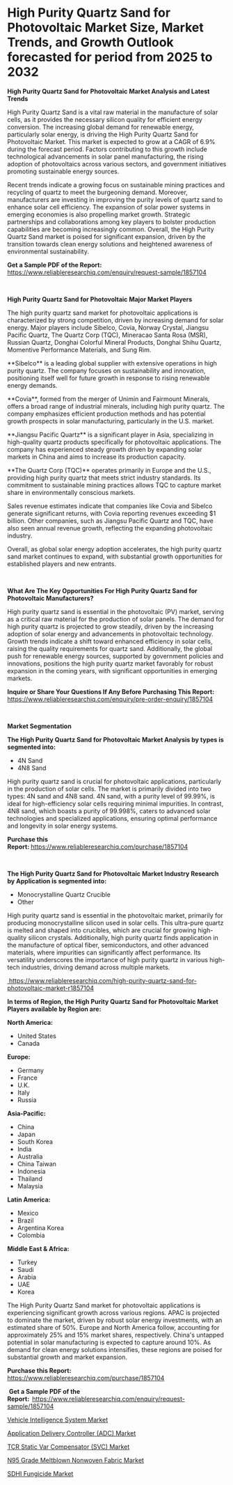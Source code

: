 <p><h1>High Purity Quartz Sand for Photovoltaic Market Size, Market Trends, and Growth Outlook forecasted for period from 2025 to 2032</h1></p><p><strong>High Purity Quartz Sand for Photovoltaic Market Analysis and Latest Trends</strong></p>
<p><p>High Purity Quartz Sand is a vital raw material in the manufacture of solar cells, as it provides the necessary silicon quality for efficient energy conversion. The increasing global demand for renewable energy, particularly solar energy, is driving the High Purity Quartz Sand for Photovoltaic Market. This market is expected to grow at a CAGR of 6.9% during the forecast period. Factors contributing to this growth include technological advancements in solar panel manufacturing, the rising adoption of photovoltaics across various sectors, and government initiatives promoting sustainable energy sources.</p><p>Recent trends indicate a growing focus on sustainable mining practices and recycling of quartz to meet the burgeoning demand. Moreover, manufacturers are investing in improving the purity levels of quartz sand to enhance solar cell efficiency. The expansion of solar power systems in emerging economies is also propelling market growth. Strategic partnerships and collaborations among key players to bolster production capabilities are becoming increasingly common. Overall, the High Purity Quartz Sand market is poised for significant expansion, driven by the transition towards clean energy solutions and heightened awareness of environmental sustainability.</p></p>
<p><strong>Get a Sample PDF of the Report:&nbsp;</strong> <a href="https://www.reliableresearchiq.com/enquiry/request-sample/1857104?utm_campaign=1720&utm_medium=2&utm_source=Github&utm_content=ia&utm_term=08012025&utm_id=high-purity-quartz-sand-for-photovoltaic">https://www.reliableresearchiq.com/enquiry/request-sample/1857104</a></p>
<p>&nbsp;</p>
<p><strong>High Purity Quartz Sand for Photovoltaic Major Market Players</strong></p>
<p><p>The high purity quartz sand market for photovoltaic applications is characterized by strong competition, driven by increasing demand for solar energy. Major players include Sibelco, Covia, Norway Crystal, Jiangsu Pacific Quartz, The Quartz Corp (TQC), Mineracao Santa Rosa (MSR), Russian Quartz, Donghai Colorful Mineral Products, Donghai Shihu Quartz, Momentive Performance Materials, and Sung Rim.</p><p>**Sibelco** is a leading global supplier with extensive operations in high purity quartz. The company focuses on sustainability and innovation, positioning itself well for future growth in response to rising renewable energy demands.</p><p>**Covia**, formed from the merger of Unimin and Fairmount Minerals, offers a broad range of industrial minerals, including high purity quartz. The company emphasizes efficient production methods and has potential growth prospects in solar manufacturing, particularly in the U.S. market.</p><p>**Jiangsu Pacific Quartz** is a significant player in Asia, specializing in high-quality quartz products specifically for photovoltaic applications. The company has experienced steady growth driven by expanding solar markets in China and aims to increase its production capacity.</p><p>**The Quartz Corp (TQC)** operates primarily in Europe and the U.S., providing high purity quartz that meets strict industry standards. Its commitment to sustainable mining practices allows TQC to capture market share in environmentally conscious markets.</p><p>Sales revenue estimates indicate that companies like Covia and Sibelco generate significant returns, with Covia reporting revenues exceeding $1 billion. Other companies, such as Jiangsu Pacific Quartz and TQC, have also seen annual revenue growth, reflecting the expanding photovoltaic industry.</p><p>Overall, as global solar energy adoption accelerates, the high purity quartz sand market continues to expand, with substantial growth opportunities for established players and new entrants.</p></p>
<p>&nbsp;</p>
<p><strong>What Are The Key Opportunities For High Purity Quartz Sand for Photovoltaic Manufacturers?</strong></p>
<p><p>High purity quartz sand is essential in the photovoltaic (PV) market, serving as a critical raw material for the production of solar panels. The demand for high purity quartz is projected to grow steadily, driven by the increasing adoption of solar energy and advancements in photovoltaic technology. Growth trends indicate a shift toward enhanced efficiency in solar cells, raising the quality requirements for quartz sand. Additionally, the global push for renewable energy sources, supported by government policies and innovations, positions the high purity quartz market favorably for robust expansion in the coming years, with significant opportunities in emerging markets.</p></p>
<p><strong>Inquire or Share Your Questions If Any Before Purchasing This Report:</strong> <a href="https://www.reliableresearchiq.com/enquiry/pre-order-enquiry/1857104?utm_campaign=1720&utm_medium=2&utm_source=Github&utm_content=ia&utm_term=08012025&utm_id=high-purity-quartz-sand-for-photovoltaic">https://www.reliableresearchiq.com/enquiry/pre-order-enquiry/1857104</a></p>
<p>&nbsp;</p>
<p><strong>Market Segmentation</strong></p>
<p><strong>The High Purity Quartz Sand for Photovoltaic Market Analysis by types is segmented into:</strong></p>
<p><ul><li>4N Sand</li><li>4N8 Sand</li></ul></p>
<p><p>High purity quartz sand is crucial for photovoltaic applications, particularly in the production of solar cells. The market is primarily divided into two types: 4N sand and 4N8 sand. 4N sand, with a purity level of 99.99%, is ideal for high-efficiency solar cells requiring minimal impurities. In contrast, 4N8 sand, which boasts a purity of 99.998%, caters to advanced solar technologies and specialized applications, ensuring optimal performance and longevity in solar energy systems.</p></p>
<p><strong>Purchase this Report:&nbsp;</strong><a href="https://www.reliableresearchiq.com/purchase/1857104?utm_campaign=1720&utm_medium=2&utm_source=Github&utm_content=ia&utm_term=08012025&utm_id=high-purity-quartz-sand-for-photovoltaic">https://www.reliableresearchiq.com/purchase/1857104</a></p>
<p>&nbsp;</p>
<p><strong>The High Purity Quartz Sand for Photovoltaic Market Industry Research by Application is segmented into:</strong></p>
<p><ul><li>Monocrystalline Quartz Crucible</li><li>Other</li></ul></p>
<p><p>High purity quartz sand is essential in the photovoltaic market, primarily for producing monocrystalline silicon used in solar cells. This ultra-pure quartz is melted and shaped into crucibles, which are crucial for growing high-quality silicon crystals. Additionally, high purity quartz finds application in the manufacture of optical fiber, semiconductors, and other advanced materials, where impurities can significantly affect performance. Its versatility underscores the importance of high purity quartz in various high-tech industries, driving demand across multiple markets.</p></p>
<p><a href="https://www.reliableresearchiq.com/high-purity-quartz-sand-for-photovoltaic-market-r1857104?utm_campaign=1720&utm_medium=2&utm_source=Github&utm_content=ia&utm_term=08012025&utm_id=high-purity-quartz-sand-for-photovoltaic">&nbsp;https://www.reliableresearchiq.com/high-purity-quartz-sand-for-photovoltaic-market-r1857104</a></p>
<p><strong>In terms of Region, the High Purity Quartz Sand for Photovoltaic Market Players available by Region are:</strong></p>
<p>
    <p> <strong> North America: </strong>
        <ul>
            <li>United States</li>
            <li>Canada</li>
        </ul>
        </p> 
    <p> <strong> Europe: </strong>
        <ul>
            <li>Germany</li>
            <li>France</li>
            <li>U.K.</li>
            <li>Italy</li>
            <li>Russia</li>
        </ul>
        </p> 
    <p> <strong> Asia-Pacific: </strong>
        <ul>
            <li>China</li>
            <li>Japan</li>
            <li>South Korea</li>
            <li>India</li>
            <li>Australia</li>
            <li>China Taiwan</li>
            <li>Indonesia</li>
            <li>Thailand</li>
            <li>Malaysia</li>
        </ul>
        </p> 
    <p> <strong> Latin America: </strong>
        <ul>
            <li>Mexico</li>
            <li>Brazil</li>
            <li>Argentina Korea</li>
            <li>Colombia</li>
        </ul>
        </p> 
    <p> <strong> Middle East & Africa: </strong>
        <ul>
            <li>Turkey</li>
            <li>Saudi</li>
            <li>Arabia</li>
            <li>UAE</li>
            <li>Korea</li>
        </ul>
    </p>
    </p>
<p><p>The High Purity Quartz Sand market for photovoltaic applications is experiencing significant growth across various regions. APAC is projected to dominate the market, driven by robust solar energy investments, with an estimated share of 50%. Europe and North America follow, accounting for approximately 25% and 15% market shares, respectively. China's untapped potential in solar manufacturing is expected to capture around 10%. As demand for clean energy solutions intensifies, these regions are poised for substantial growth and market expansion.</p></p>
<p><strong>Purchase this Report: </strong><a href="https://www.reliableresearchiq.com/purchase/1857104?utm_campaign=1720&utm_medium=2&utm_source=Github&utm_content=ia&utm_term=08012025&utm_id=high-purity-quartz-sand-for-photovoltaic">https://www.reliableresearchiq.com/purchase/1857104</a></p>
<p>&nbsp;<strong>Get a Sample PDF of the Report:&nbsp;&nbsp;</strong><a href="https://www.reliableresearchiq.com/enquiry/request-sample/1857104?utm_campaign=1720&utm_medium=2&utm_source=Github&utm_content=ia&utm_term=08012025&utm_id=high-purity-quartz-sand-for-photovoltaic">https://www.reliableresearchiq.com/enquiry/request-sample/1857104</a></p>
<p><strong></strong></p>
<p><p><a href="https://www.linkedin.com/pulse/comprehensive-study-vehicle-intelligence-system-market-share-gxmke?utm_campaign=1720&utm_medium=2&utm_source=Github&utm_content=ia&utm_term=08012025&utm_id=high-purity-quartz-sand-for-photovoltaic">Vehicle Intelligence System Market</a></p><p><a href="https://www.linkedin.com/pulse/competitive-analysis-application-delivery-controller-adc-rfb9f?utm_campaign=1720&utm_medium=2&utm_source=Github&utm_content=ia&utm_term=08012025&utm_id=high-purity-quartz-sand-for-photovoltaic">Application Delivery Controller (ADC) Market</a></p><p><a href="https://www.linkedin.com/pulse/tcr-static-var-compensator-svc-market-projections-insights-valuation-mkrle?utm_campaign=1720&utm_medium=2&utm_source=Github&utm_content=ia&utm_term=08012025&utm_id=high-purity-quartz-sand-for-photovoltaic">TCR Static Var Compensator (SVC) Market</a></p><p><a href="https://www.linkedin.com/pulse/strategic-roadmap-global-n95-grade-meltblown-nonwoven-fabric-h3isc?utm_campaign=1720&utm_medium=2&utm_source=Github&utm_content=ia&utm_term=08012025&utm_id=high-purity-quartz-sand-for-photovoltaic">N95 Grade Meltblown Nonwoven Fabric Market</a></p><p><a href="https://www.linkedin.com/pulse/market-demand-revenue-sdhi-fungicide-139-cagr-from-2025-tuobc?utm_campaign=1720&utm_medium=2&utm_source=Github&utm_content=ia&utm_term=08012025&utm_id=high-purity-quartz-sand-for-photovoltaic">SDHI Fungicide Market</a></p></p>